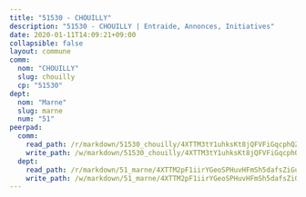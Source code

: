 ```yaml
---
title: "51530 - CHOUILLY"
description: "51530 - CHOUILLY | Entraide, Annonces, Initiatives"
date: 2020-01-11T14:09:21+09:00
collapsible: false
layout: commune
comm:
  nom: "CHOUILLY"
  slug: chouilly
  cp: "51530"
dept:
  nom: "Marne"
  slug: marne
  num: "51"
peerpad:
  comm:
    read_path: /r/markdown/51530_chouilly/4XTTM3tY1uhksKt8jQFVFiGqcphQZtaLT1RPSM6uyBV1okuyA
    write_path: /w/markdown/51530_chouilly/4XTTM3tY1uhksKt8jQFVFiGqcphQZtaLT1RPSM6uyBV1okuyA-K3TgTfLBPXigACjybAkUXbUk5jpncRPCbUbRBQWri1GTmAvkY2yjsP12AN7HWR5RwELPrYHH3RkHhcAeR7RPAdn9WmaoMgwkGSiHKexrrJjHLYX71AE8dyCqGD7rAe3quEFkYyFE
  dept:
    read_path: /r/markdown/51_marne/4XTTM2pF1iirYGeoSPHuvHFmSh5dafsZiGuDVqApNYr9W2doe
    write_path: /w/markdown/51_marne/4XTTM2pF1iirYGeoSPHuvHFmSh5dafsZiGuDVqApNYr9W2doe-K3TgV7EpXmd75L5pz6aUTALihWsFeiubyposyfPgz6DbQby3ZQF3gNXaGqeRVGevfRz46yND7Y8QkCv5VozWFj5shZbEokjWNQrdmmsAHCxzuLQj5kuinh4kCdsefHKLdp7xhUwa
---
```


